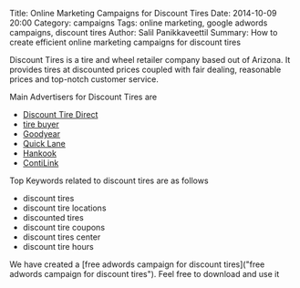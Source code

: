 Title: Online Marketing Campaigns for Discount Tires
Date: 2014-10-09 20:00
Category: campaigns
Tags: online marketing, google adwords campaigns, discount tires
Author: Salil Panikkaveettil
Summary: How to create efficient online marketing campaigns for discount tires

Discount Tires is a tire and wheel retailer company based out of Arizona. It provides tires at discounted prices coupled with fair dealing, reasonable prices and top-notch customer service.

Main Advertisers for Discount Tires are 

- [Discount Tire Direct](http://www.discounttiredirect.com/ "Discount Tire Direct Discount Tires")
- [tire buyer](http://www.tirebuyer.com/ "tire buyer Discount Tires")
- [Goodyear](http://www.goodyear.com/ "Goodyear Discount Tires")
- [Quick Lane](http://www.quicklane.com/home "Quick Lane Discount Tires")
- [Hankook](http://www.hankooktireusa.com/Main/default.aspx "Hankook Discount Tires")
- [ContiLink](https://www.contilink.com/login.do "ContiLink Discount Tires")

Top Keywords related to discount tires are as follows

- discount tires
- discount tire locations
- discounted tires
- discount tire coupons
- discount tires center
- discount tire hours

We have created a [free adwords campaign for discount tires]("free adwords campaign for discount tires"). Feel free to download and use it

